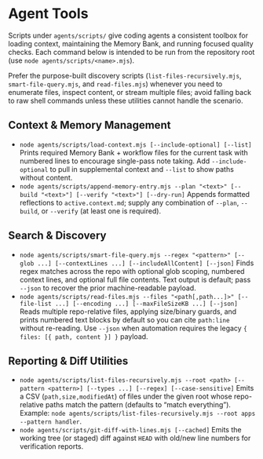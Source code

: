 # Agent Tools

Scripts under `agents/scripts/` give coding agents a consistent toolbox for loading context, maintaining the Memory Bank, and running focused quality checks. Each command below is intended to be run from the repository root (use `node agents/scripts/<name>.mjs`).

Prefer the purpose-built discovery scripts (`list-files-recursively.mjs`, `smart-file-query.mjs`, and `read-files.mjs`) whenever you need to enumerate files, inspect content, or stream multiple files; avoid falling back to raw shell commands unless these utilities cannot handle the scenario.

## Context & Memory Management

- `node agents/scripts/load-context.mjs [--include-optional] [--list]`
  Prints required Memory Bank + workflow files for the current task with numbered lines to encourage single-pass note taking. Add `--include-optional` to pull in supplemental context and `--list` to show paths without content.
- `node agents/scripts/append-memory-entry.mjs --plan "<text>" [--build "<text>"] [--verify "<text>"] [--dry-run]`
  Appends formatted reflections to `active.context.md`; supply any combination of `--plan`, `--build`, or `--verify` (at least one is required).

## Search & Discovery

- `node agents/scripts/smart-file-query.mjs --regex "<pattern>" [--glob ...] [--contextLines ...] [--includeAllContent] [--json]`
  Finds regex matches across the repo with optional glob scoping, numbered context lines, and optional full file contents. Text output is default; pass `--json` to recover the prior machine-readable payload.
- `node agents/scripts/read-files.mjs --files "<path[,path...]>" [--file-list ...] [--encoding ...] [--maxFileSizeKB ...] [--json]`
  Reads multiple repo-relative files, applying size/binary guards, and prints numbered text blocks by default so you can cite `path:line` without re-reading. Use `--json` when automation requires the legacy `{ files: [{ path, content }] }` payload.

## Reporting & Diff Utilities

- `node agents/scripts/list-files-recursively.mjs --root <path> [--pattern <pattern>] [--types ...] [--regex] [--case-sensitive]`
  Emits a CSV (`path,size,modifiedAt`) of files under the given root whose repo-relative paths match the pattern (defaults to “match everything”). Example: `node agents/scripts/list-files-recursively.mjs --root apps --pattern handler`.
- `node agents/scripts/git-diff-with-lines.mjs [--cached]`
  Emits the working tree (or staged) diff against `HEAD` with old/new line numbers for verification reports.
